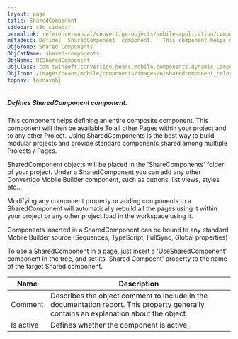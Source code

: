 ```yaml
---
layout: page
title: SharedComponent
sidebar: c8o_sidebar
permalink: reference-manual/convertigo-objects/mobile-application/components/shared-components/sharedcomponent/
metadesc: Defines  SharedComponent  component.   This component helps defining an entire composite component. This component will then be available To all other
ObjGroup: Shared Components
ObjCatName: shared-components
ObjName: UISharedComponent
ObjClass: com.twinsoft.convertigo.beans.mobile.components.dynamic.ComponentManager$3
ObjIcon: /images/beans/mobile/components/images/uisharedcomponent_color_32x32.png
topnav: topnavobj
---
```

##### Defines <i>SharedComponent</i> component. 
 This component helps defining an entire composite component. This component will then be available To all other Pages within your project and to any other Project. Using SharedComponents is the best way to build modular projects and provide standard components shared among multiple Projects / Pages.

SharedComponent objects will be placed in the 'ShareComponents' folder of your project. Under a SharedComponent you can add any other Convertigo Mobile Builder component, such as buttons, list views, styles etc...

Modifying any component property or adding components to a SharedComponent will automatically rebuild all the pages using it within your project or any other project load in the workspace using it.

Components inserted in a SharedComponent can be bound to any standard Mobile Builder source (Sequences, TypeScript, FullSync, Global properties) 

To use a SharedComponent in a page, just insert a 'UseSharedComponent' component in the tree, and set its 'Shared Compoent' property to the name of the target Shared component.

Name | Description 
--- | ---
Comment | Describes the object comment to include in the documentation report.  This property generally contains an explanation about the object. 
Is active | Defines whether the component is active. 

